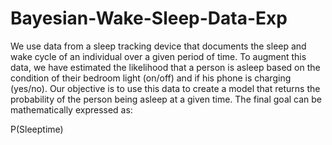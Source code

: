 # Bayesian-Wake-Sleep-Data-Exp


We use data from a sleep tracking device that documents the sleep and wake cycle of an individual over a given period of time. To augment this data, we have estimated the likelihood that a person is asleep based on the condition of their bedroom light (on/off) and if his phone is charging (yes/no). Our objective is to use this data to create a model that returns the probability of the person being asleep at a given time. The final goal can be mathematically expressed as:

P(Sleeptime)

